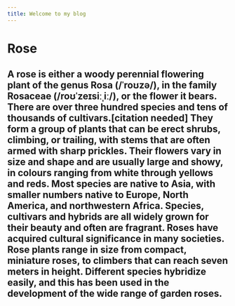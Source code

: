 ```yaml
---
title: Welcome to my blog
---
```

# Rose
## A rose is either a woody perennial flowering plant of the genus Rosa (/ˈroʊzə/), in the family Rosaceae (/roʊˈzeɪsiːˌiː/), or the flower it bears. There are over three hundred species and tens of thousands of cultivars.[citation needed] They form a group of plants that can be erect shrubs, climbing, or trailing, with stems that are often armed with sharp prickles. Their flowers vary in size and shape and are usually large and showy, in colours ranging from white through yellows and reds. Most species are native to Asia, with smaller numbers native to Europe, North America, and northwestern Africa. Species, cultivars and hybrids are all widely grown for their beauty and often are fragrant. Roses have acquired cultural significance in many societies. Rose plants range in size from compact, miniature roses, to climbers that can reach seven meters in height. Different species hybridize easily, and this has been used in the development of the wide range of garden roses.
